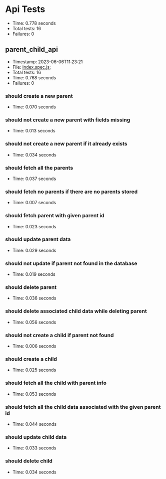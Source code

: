 ﻿# Api Tests

- Time: 0.778 seconds
- Total tests: 16
- Failures: 0

## parent_child_api

- Timestamp: 2023-06-06T11:23:21
- File: [index.spec.js](../test/index.spec.js);
- Total tests: 16
- Time: 0.768 seconds
- Failures: 0

### should create a new parent

- Time: 0.070 seconds

### should not create a new parent with fields missing

- Time: 0.013 seconds

### should not create a new parent if it already exists

- Time: 0.034 seconds

### should fetch all the parents

- Time: 0.037 seconds

### should fetch no parents if there are no parents stored

- Time: 0.007 seconds

### should fetch parent with given parent id

- Time: 0.023 seconds

### should update parent data

- Time: 0.029 seconds

### should not update if parent not found in the database

- Time: 0.019 seconds

### should delete parent

- Time: 0.036 seconds

### should delete associated child data while deleting parent

- Time: 0.056 seconds

### should not create a child if parent not found

- Time: 0.006 seconds

### should create a child

- Time: 0.025 seconds

### should fetch all the child with parent info

- Time: 0.053 seconds

### should fetch all the child data associated with the given parent id

- Time: 0.044 seconds

### should update child data

- Time: 0.033 seconds

### should delete child

- Time: 0.034 seconds
